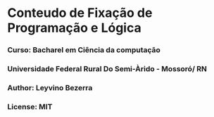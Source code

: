 # Conteudo de Fixação de Programação e Lógica 
### Curso: Bacharel em Ciência da computação
### Universidade Federal Rural Do Semi-Àrido - Mossoró/ RN
### Author: Leyvino Bezerra
### License: MIT 

